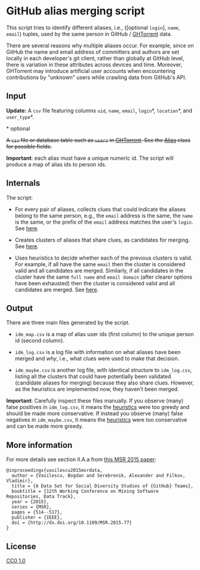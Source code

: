 # GitHub alias merging script

This script tries to identify different aliases, i.e., ([optional `login`], `name`, `email`) tuples, used by the same person in GitHub / [GHTorrent](http://ghtorrent.org) data.

There are several reasons why multiple aliases occur. 
For example, since on GitHub the name and email address of committers and authors are set locally in each developer's git client, rather than globally at GitHub level, there is variation in these attributes across devices and time. Moreover, GHTorrent may introduce artificial user accounts when encountering contributions by "unknown" users while crawling data from GitHub's API.

## Input

**Update:** A `csv` file featuring columns `uid`, `name`, `email`, `login`\*, `location`\*, and `user_type`\*.

\* optional

~~A `csv` file or database table such as `users` in [GHTorrent](http://ghtorrent.org/relational.html). See the [Alias](https://github.com/bvasiles/ght_unmasking_aliases/blob/e1d22184aeeff7cbc91eadee542d3e63353fb643/alias.py#L7) class for possible fields.~~

**Important**: each alias must have a unique numeric id. The script will produce a map of alias ids to person ids.

## Internals

The script:

- For every pair of aliases, collects clues that could indicate the aliases belong to the same person, e.g., the `email` address is the same, the `name` is the same, or the prefix of the `email` address matches the user's `login`. See [here](https://github.com/bvasiles/ght_unmasking_aliases/blob/e1d22184aeeff7cbc91eadee542d3e63353fb643/mergeAliases.py#L160-L253).

- Creates clusters of aliases that share clues, as candidates for merging. See [here](https://github.com/bvasiles/ght_unmasking_aliases/blob/e1d22184aeeff7cbc91eadee542d3e63353fb643/mergeAliases.py#L298-L313).

- Uses heuristics to decide whether each of the previous clusters is valid. For example, if all have the same `email` then the cluster is considered valid and all candidates are merged. Similarly, if all candidates in the cluster have the same `full name` and `email domain` (after clearer options have been exhausted) then the cluster is considered valid and all candidates are merged. See [here](https://github.com/bvasiles/ght_unmasking_aliases/blob/e1d22184aeeff7cbc91eadee542d3e63353fb643/mergeAliases.py#L318-L388).

## Output

There are three main files generated by the script.

- `idm_map.csv` is a map of alias user ids (first column) to the unique person id (second column). 

- `idm_log.csv` is a log file with information on what aliases have been merged and *why*, i.e., what clues were used to make that decision.

- `idm_maybe.csv` is another log file, with identical structure to `idm_log.csv`, listing all the clusters that could have potentially been validated (candidate aliases for merging) because they also share clues. However, as the heuristics are implemented now, they haven't been merged.

**Important**: Carefully inspect these files manually. If you observe (many) false positives in `idm_log.csv`, it means the [heuristics](https://github.com/bvasiles/ght_unmasking_aliases/blob/e1d22184aeeff7cbc91eadee542d3e63353fb643/mergeAliases.py#L318-L388) were too greedy and should be made more conservative. If instead you observe (many) false negatives in `idm_maybe.csv`, it means the [heuristics](https://github.com/bvasiles/ght_unmasking_aliases/blob/e1d22184aeeff7cbc91eadee542d3e63353fb643/mergeAliases.py#L318-L388) were too conservative and can be made more greedy.

## More information

For more details see section II.A.a from [this MSR 2015 paper](https://cmustrudel.github.io/papers/msr_data15.pdf):

```
@inproceedings{vasilescu2015msrdata,
  author = {Vasilescu, Bogdan and Serebrenik, Alexander and Filkov, Vladimir},
  title = {A Data Set for Social Diversity Studies of {GitHub} Teams},
  booktitle = {12th Working Conference on Mining Software Repositories, Data Track},
  year = {2015},
  series = {MSR},
  pages = {514--517},
  publisher = {IEEE},
  doi = {http://dx.doi.org/10.1109/MSR.2015.77}
}
```
## License

[CC0 1.0](https://creativecommons.org/publicdomain/zero/1.0/)